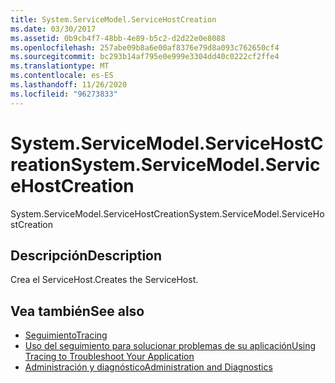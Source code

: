 ```yaml
---
title: System.ServiceModel.ServiceHostCreation
ms.date: 03/30/2017
ms.assetid: 0b9cb4f7-48bb-4e89-b5c2-d2d22e0e8088
ms.openlocfilehash: 257abe09b8a6e00af8376e79d8a093c762650cf4
ms.sourcegitcommit: bc293b14af795e0e999e3304dd40c0222cf2ffe4
ms.translationtype: MT
ms.contentlocale: es-ES
ms.lasthandoff: 11/26/2020
ms.locfileid: "96273833"
---
```

# <a name="systemservicemodelservicehostcreation"></a><span data-ttu-id="22b85-102">System.ServiceModel.ServiceHostCreation</span><span class="sxs-lookup"><span data-stu-id="22b85-102">System.ServiceModel.ServiceHostCreation</span></span>

<span data-ttu-id="22b85-103">System.ServiceModel.ServiceHostCreation</span><span class="sxs-lookup"><span data-stu-id="22b85-103">System.ServiceModel.ServiceHostCreation</span></span>  
  
## <a name="description"></a><span data-ttu-id="22b85-104">Descripción</span><span class="sxs-lookup"><span data-stu-id="22b85-104">Description</span></span>  

 <span data-ttu-id="22b85-105">Crea el ServiceHost.</span><span class="sxs-lookup"><span data-stu-id="22b85-105">Creates the ServiceHost.</span></span>  
  
## <a name="see-also"></a><span data-ttu-id="22b85-106">Vea también</span><span class="sxs-lookup"><span data-stu-id="22b85-106">See also</span></span>

- [<span data-ttu-id="22b85-107">Seguimiento</span><span class="sxs-lookup"><span data-stu-id="22b85-107">Tracing</span></span>](index.md)
- [<span data-ttu-id="22b85-108">Uso del seguimiento para solucionar problemas de su aplicación</span><span class="sxs-lookup"><span data-stu-id="22b85-108">Using Tracing to Troubleshoot Your Application</span></span>](using-tracing-to-troubleshoot-your-application.md)
- [<span data-ttu-id="22b85-109">Administración y diagnóstico</span><span class="sxs-lookup"><span data-stu-id="22b85-109">Administration and Diagnostics</span></span>](../index.md)
